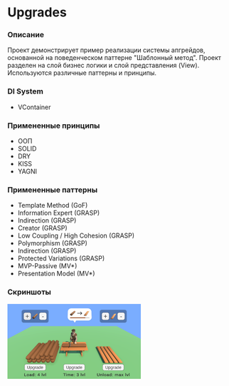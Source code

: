 # Upgrades

### Описание
Проект демонстрирует пример реализации системы апгрейдов, основанной на поведенческом паттерне "Шаблонный метод". Проект разделен на слой бизнес логики и слой представления (View). Используются различные паттерны и принципы.

### DI System
- VContainer

### Примененные принципы
- ООП
- SOLID
- DRY
- KISS
- YAGNI 

### Примененные паттерны
- Template Method (GoF)
- Information Expert (GRASP)
- Indirection (GRASP)
- Creator (GRASP)
- Low Coupling / High Cohesion (GRASP)
- Polymorphism (GRASP)
- Indirection (GRASP)
- Protected Variations (GRASP)
- MVP-Passive (MV*)
- Presentation Model (MV*)

### Скриншоты
<img src="Assets/Resources/Screen.png" width="300">
